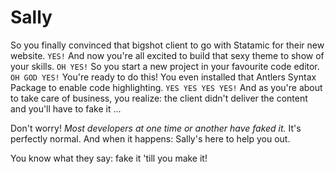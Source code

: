 # Sally

So you finally convinced that bigshot client to go with Statamic for their new website. `YES!` And now you're all excited to build that sexy theme to show of your skills. `OH YES!` So you start a new project in your favourite code editor. `OH GOD YES!` You're ready to do this! You even installed that Antlers Syntax Package to enable code highlighting. `YES YES YES YES!` And as you're about to take care of business, you realize: the client didn't deliver the content and you'll have to fake it ...

Don't worry! *Most developers at one time or another have faked it.* It's perfectly normal. And when it happens: Sally's here to help you out.

You know what they say: fake it 'till you make it!